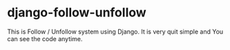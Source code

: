 # django-follow-unfollow
This is Follow / Unfollow system using Django. It is very quit simple and You can see the code anytime.
